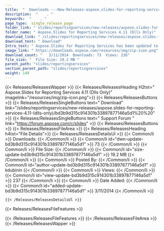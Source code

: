 ```yaml
---
title:  "  Downloads ---New-Releases-aspose.slides-for-reporting-services-4.11-(dlls-only) . " 
description:  "    . " 
keywords:  "    . " 
page_type:  single_release_page
folder_link: " slides/reportingservices/new-releases/aspose.slides-for-reporting-services-4.11-(dlls-only)/"
folder_name: " Aspose.Slides for Reporting Services 4.11 (Dlls Only)"
download_link: " /slides/reportingservices/new-releases/aspose.slides-for-reporting-services-4.11-(dlls-only)/bd3b9d315c914301b33897877146a5d1"
download_text: " Download"
Intro_text: " Aspose.Slides for Reporting Services has been updated to version 4.11.0 and we a..."
image_link: " https://downloads.aspose.com/resources/img/zip-icon.png"
download_count: "   3/11/2014  Downloads: 73  Views: 236"
file_size: "  File Size: 19.2 MB "
parent_path: "slides/reportingservices"
section_parent_path: "slides/reportingservices"
weight: 149 
---
```


{{< Releases/ReleasesWapper >}}
  {{< Releases/ReleasesHeading H2txt=" Aspose.Slides for Reporting Services 4.11 (Dlls Only)" imagelink="/resources/img/zip-icon.png">}}
  {{< Releases/ReleasesButtons >}}
    {{< Releases/ReleasesSingleButtons text=" Download" link="/slides/reportingservices/new-releases/aspose.slides-for-reporting-services-4.11-(dlls-only)/bd3b9d315c914301b33897877146a5d1%20%20" >}}
    {{< Releases/ReleasesSingleButtons text=" Support Forum " link="https://forum.aspose.com/c/slides" >}}
  {{< Releases/ReleasesButtons >}}
  {{< Releases/ReleasesFileArea >}}
    {{< Releases/ReleasesHeading h4txt="File Details">}}
    {{< Releases/ReleasesDetailsUl >}}
            {{< Common/li  >}} Downloads: {{< /Common/li >}} 
      {{< Common/li id="dwn-update-bd3b9d315c914301b33897877146a5d1" >}} 73 {{< /Common/li >}} 
      {{< Common/li  >}} File Size: {{< /Common/li >}} 
      {{< Common/li id="size-update-bd3b9d315c914301b33897877146a5d1" >}} 19.2 MB {{< /Common/li >}} 
      {{< Common/li  >}} Posted By: {{< /Common/li >}} 
      {{< Common/li id="author-update-bd3b9d315c914301b33897877146a5d1" >}} kdubinin {{< /Common/li >}} 
      {{< Common/li  >}} Views: {{< /Common/li >}} 
      {{< Common/li id="view-update-bd3b9d315c914301b33897877146a5d1" >}} 237 {{< /Common/li >}} 
      {{< Common/li  >}} Date Added: {{< /Common/li >}} 
      {{< Common/li id="added-update-bd3b9d315c914301b33897877146a5d1" >}} 3/11/2014 {{< /Common/li >}} 

    {{< /Releases/ReleasesDetailsUl >}}

  {{< Releases/ReleasesFileFeatures >}}
      
  {{< /Releases/ReleasesFileFeatures >}}
 {{< /Releases/ReleasesFileArea >}}
{{< /Releases/ReleasesWapper >}}


